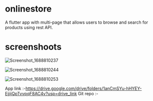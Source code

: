 # onlinestore
A flutter app with multi-page that allows users to browse and search for products using rest API.
# screenshoots
![Screenshot_1688810237](https://github.com/Amodmandal/flutter-assignment/assets/80683174/a825fbc3-84f5-4684-9bc8-17cdd0bfc21e)

![Screenshot_1688810244](https://github.com/Amodmandal/flutter-assignment/assets/80683174/3e8ece8b-b501-417f-a81b-6e1cf80fb6f6)

![Screenshot_1688810253](https://github.com/Amodmandal/flutter-assignment/assets/80683174/62dccd7b-9429-4e77-941a-086fbb616375)

App link :-https://drive.google.com/drive/folders/1anCmSYu-hHYEY-EjjijQpTvvpqF8AC4v?usp=drive_link
Git repo :-
